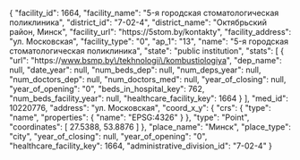 {
    "facility_id": 1664,
    "facility_name": "5-я городская стоматологическая поликлиника",
    "district_id": "7-02-4",
    "district_name": "Октябрьский район, Минск",
    "facility_url": "https:\/\/5stom.by\/kontakty",
    "facility_address": "ул. Московская",
    "facility_type": "0",
    "ap_1": "13",
    "name": "5-я городская стоматологическая поликлиника",
    "state": "public institution",
    "stats": [
        {
            "url": "https:\/\/www.bsmp.by\/tekhnologii\/kombustiologiya",
            "dep_name": null,
            "date_year": null,
            "num_beds_dep": null,
            "num_deps_year": null,
            "num_doctors_dep": null,
            "num_doctors_med": null,
            "year_of_closing": null,
            "year_of_opening": "0",
            "beds_in_hospital_key": 762,
            "num_beds_facility_year": null,
            "healthcare_facility_key": 1664
        }
    ],
    "med_id": 10220776,
    "address": "ул. Московская",
    "coord_x_y": {
        "crs": {
            "type": "name",
            "properties": {
                "name": "EPSG:4326"
            }
        },
        "type": "Point",
        "coordinates": [
            27.5388,
            53.8876
        ]
    },
    "place_name": "Минск",
    "place_type": "city",
    "year_of_closing": null,
    "year_of_opening": "0",
    "healthcare_facility_key": 1664,
    "administrative_division_id": "7-02-4"
}